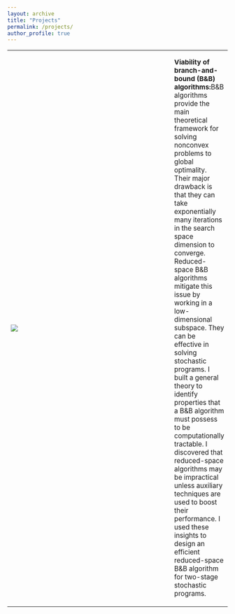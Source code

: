 ```yaml
---
layout: archive
title: "Projects"
permalink: /projects/
author_profile: true
---
```

<html>
<body>

<div>
    <table style = "border: none;">
      <tr>
        <td style = "border: none;width: 453.5px;padding-right: 20px;">
          <img src="https://rohitkannan.github.io/images/fig1.png" style = "clear:both;width:auto;height:auto"/>
        </td>
        <td style = "border: none;">
          <p style="font-size: .95em"><b>Viability of branch-and-bound (B&B) algorithms:</b>B&B algorithms provide the main theoretical framework for solving nonconvex problems to global optimality. Their major drawback is that they can take exponentially many iterations in the search space dimension to converge. Reduced-space B&B algorithms mitigate this issue by working in a low-dimensional subspace. They can be effective in solving stochastic programs. I built a general theory to identify properties that a B&B algorithm must possess to be computationally tractable. I discovered that reduced-space algorithms may be impractical unless auxiliary techniques are used to boost their performance. I used these insights to design an efficient reduced-space B&B algorithm for two-stage stochastic programs. </p>
        </td>
      </tr>
    </table>
</div>

  

</body>
</html>
